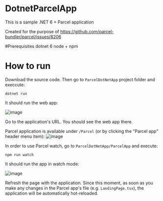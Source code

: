 # DotnetParcelApp
This is a sample .NET 6 + Parcel application

Created for the purpose of https://github.com/parcel-bundler/parcel/issues/8206

#Prerequisites
dotnet 6
node +  npm

# How to run
Download the source code. Then go to `ParcelDotNetApp` project folder and execcute:

`dotnet run`

It should run the web app:

![image](https://user-images.githubusercontent.com/7132073/173737783-2eb2ebe7-fed5-4ef3-92ed-7cec66c9e537.png)

Go to the application's URL. You should see the web app there.

Parcel application is available under `/Parcel` (or by clicking the "Parcel app" header menu item):
![image](https://user-images.githubusercontent.com/7132073/173737848-eca23799-a6a2-438c-b3e3-c746577d903a.png)

In order to use Parcel watch, go to `ParcelDotNetApp/ParcelApp` and execute:

`npm run watch`

It should run the app in watch mode:

![image](https://user-images.githubusercontent.com/7132073/173737973-f8a4dee0-c324-4bb3-8af3-4fa3492c69fe.png)

Refresh the page with the application. Since this moment, as soon as you make any changes in the Parcel app's file (e.g. `LandingPage.tsx`), the application will be automatically hot-reloaded.

